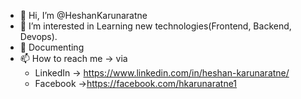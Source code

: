 - 👋 Hi, I’m @HeshanKarunaratne
- 👀 I’m interested in Learning new technologies(Frontend, Backend, Devops).
- 🌱 Documenting
- 📫 How to reach me -> via 
     - LinkedIn -> https://www.linkedin.com/in/heshan-karunaratne/ 
     - Facebook ->https://facebook.com/hkarunaratne1

<!---
HeshanKarunaratne/HeshanKarunaratne is a ✨ special ✨ repository because its `README.md` (this file) appears on your GitHub profile.
You can click the Preview link to take a look at your changes.
--->
